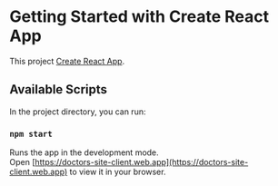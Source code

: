 # Getting Started with Create React App

This project [Create React App](https://doctors-site-client.web.app).

## Available Scripts

In the project directory, you can run:

### `npm start`

Runs the app in the development mode.\
Open [https://doctors-site-client.web.app](https://doctors-site-client.web.app) to view it in your browser.

